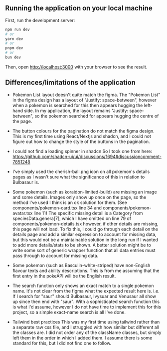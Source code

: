 ## Running the application on your local machine

First, run the development server:

```bash
npm run dev
# or
yarn dev
# or
pnpm dev
# or
bun dev
```

Then, open [http://localhost:3000](http://localhost:3000) with your browser to see the result.

## Differences/limitations of the application

* Pokemon List layout doesn't quite match the figma.
The "Pokemon List" in the figma design has a layout of "Justify: space-between", however when a pokemon is searched for this then appears hugging the left-hand side. In my application, the layout remains "Justify: space-between", so the pokemon searched for appears hugging the centre of the page.

* The button colours for the pagination do not match the figma design. 
This is my first time using React/Nextjs and shadcn, and I could not figure out how to change the style of the buttons in the pagination.

* I could not find a loading spinner in shadcn
So I took one from here: https://github.com/shadcn-ui/ui/discussions/1694#discussioncomment-7851248

* I've simply used the cherish-ball.png icon on all pokemon's details pages as I wasn't sure what the significance of this in relation to Bulbasaur is.

* Some pokemon (such as koraidon-limited-build) are missing an image and some details.
Images only show up once on the page, so the method I've used I think is an ok solution for them. (See components/pokemon-card.tsx line 34 and components/pokemon-avatar.tsx line 11)
The specific missing detail is a Category from speciesData.genera[7], which I have omitted on line 79 of components/pokemon-details.tsx however, if other details are missing, this page will not load.
To fix this, I could go through each detail on the details page and add a similar expression to account for missing data, but this would not be a maintainable solution in the long run if I wanted to add more details/stats to be shown.
A better solution might be to write some sort of generic wrapper function that all data entries must pass through to account for missing data.

* Some pokemon (such as Basculin-white-striped) have non-English flavour texts and ability descriptions. 
This is from me assuming that the first entry in the pokeAPI will be the English result.

* The search function only shows an exact match to a single pokemon name. 
It's not clear from the figma what the expected result here is.
i.e. If I search for "saur" should Bulbasaur, Ivysuar and Venusaur all show up since then end with "saur". With a sophisticated search function this is what I'd assume, however I do not have time to implement this for this project, so a simple exact-name search is all I've done.

* Tailwind best practices
This was my first time using tailwind rather than a separate raw css file, and I struggled with how similar but different all the classes are.
I did not order any of the className classes, but simply left them in the order in which I added them. I assume there is some standard for this, but I did not find one to follow.
